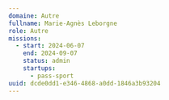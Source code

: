 ```yaml
---
domaine: Autre
fullname: Marie-Agnès Leborgne
role: Autre
missions:
  - start: 2024-06-07
    end: 2024-09-07
    status: admin
    startups:
      - pass-sport
uuid: dcde0dd1-e346-4868-a0dd-1846a3b93204
---
```

